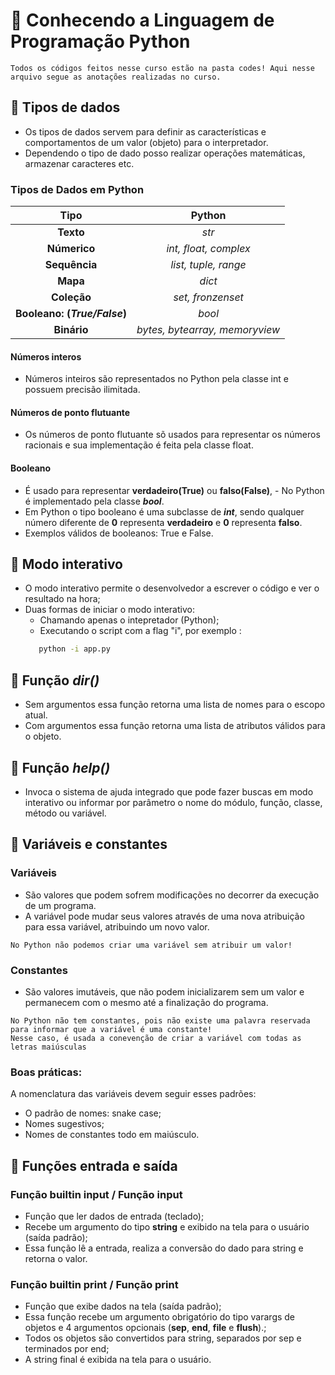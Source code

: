 # 📖 Conhecendo a Linguagem de Programação Python

``Todos os códigos feitos nesse curso estão na pasta codes! Aqui nesse arquivo segue as anotações realizadas no curso.``


## 📝 Tipos de dados
- Os tipos de dados servem para definir as características e comportamentos de um valor (objeto) para o interpretador.
- Dependendo o tipo de dado posso realizar operações matemáticas, armazenar caracteres etc.

### Tipos de Dados em Python

| Tipo                           | Python                         |
|:------------------------------:|:------------------------------:|
| **Texto**                      | *str*                          |
| **Númerico**                   | *int, float, complex*          |
| **Sequência**                  | *list, tuple, range*           |
| **Mapa**                       | *dict*                         |
| **Coleção**                    | *set, fronzenset*              |
| **Booleano: (*True/False*)**   | *bool*                         |
| **Binário**                    | *bytes, bytearray, memoryview* |

#### Números interos
- Números inteiros são representados no Python pela classe int e possuem precisão ilimitada.

#### Números de ponto flutuante
- Os números de ponto flutuante sõ usados para representar os números racionais e sua implementação é feita pela classe float.


#### Booleano
- É usado para representar **verdadeiro(True)** ou **falso(False)**, - No Python é implementado pela classe ***bool***.
- Em Python o tipo booleano é uma subclasse de ***int***, sendo qualquer número diferente de **0** representa **verdadeiro** e **0** representa **falso**.
- Exemplos válidos de booleanos: True e False.


## 📝 Modo interativo

- O modo interativo permite o desenvolvedor a escrever o código e ver o resultado na hora;
- Duas formas de iniciar o modo interativo:
  - Chamando apenas o intepretador (Python);
  - Executando o script com a flag "i", por exemplo :
   ````sh
      python -i app.py
   ````


## 📝 Função *dir()*

- Sem argumentos essa função retorna uma lista de nomes para o escopo atual.
- Com argumentos essa função retorna uma lista de atributos válidos para o objeto.


## 📝 Função *help()*

- Invoca o sistema de ajuda integrado que pode fazer buscas em modo interativo ou informar por parâmetro o nome do módulo, função, classe, método ou variável.


## 📝 Variáveis e constantes

### Variáveis
- São valores que podem sofrem modificações no decorrer da execução de um programa.
- A variável pode mudar seus valores através de uma nova atribuição para essa variável, atribuindo um novo valor.
  
``No Python não podemos criar uma variável sem atribuir um valor!``

### Constantes
- São valores imutáveis, que não podem inicializarem sem um valor e permanecem com o mesmo até a finalização do programa.

````
No Python não tem constantes, pois não existe uma palavra reservada para informar que a variável é uma constante!
Nesse caso, é usada a conevenção de criar a variável com todas as letras maiúsculas
````

### Boas práticas:

A nomenclatura das variáveis devem seguir esses padrões:

- O padrão de nomes: snake case;
- Nomes sugestivos;
- Nomes de constantes todo em maiúsculo.


## 📝 Funções entrada e saída

### Função builtin input / Função input

- Função que ler dados de entrada (teclado);
- Recebe um argumento do tipo **string** e exibido na tela para o usuário (saída padrão);
- Essa função lê a entrada, realiza a conversão do dado para string e retorna o valor.

### Função builtin print / Função print

- Função que exibe dados na tela (saída padrão);
- Essa função recebe um argumento obrigatório do tipo varargs de objetos e 4 argumentos opcionais (**sep**, **end**, **file** e **flush**).;
- Todos os objetos são convertidos para string, separados por sep e terminados por end;
- A string final é exibida na tela para o usuário.

